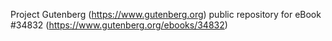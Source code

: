 Project Gutenberg (https://www.gutenberg.org) public repository for eBook #34832 (https://www.gutenberg.org/ebooks/34832)
